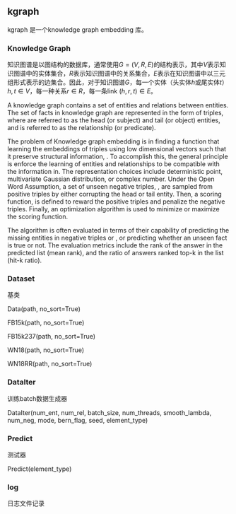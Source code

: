 ## kgraph

kgraph 是一个knowledge graph embedding 库。



### Knowledge Graph

知识图谱是以图结构的数据库，通常使用$G=(V, R, E)$的结构表示，其中$V$表示知识图谱中的实体集合，$R$表示知识图谱中的关系集合，$E$表示在知识图谱中以三元组形式表示的边集合。因此，对于知识图谱$G$，每一个实体（头实体$h$或尾实体$t$）$h,t\in V$，每一种关系$r\in R$，每一条link $(h, r, t)\in E$。



A knowledge graph contains a set of entities and relations between entities. The set of facts in knowledge graph are represented in the form of triples, where are referred to as the head (or subject) and tail (or object) entities, and is referred to as the relationship (or predicate).



The problem of Knowledge graph embedding is in finding a function that learning the embeddings of triples using low dimensional vectors such that it preserve structural information, . To accomplish this, the general principle is enforce the learning of entities and relationships to be compatible with the information in. The representation choices include deterministic point, multivariate Gaussian distribution, or complex number. Under the Open Word Assumption, a set of unseen negative triples, , are sampled from positive triples by either corrupting the head or tail entity. Then, a scoring function, is defined to reward the positive triples and penalize the negative triples. Finally, an optimization algorithm is used to minimize or maximize the scoring function.



The algorithm is often evaluated in terms of their capability of predicting the missing entities in negative triples or , or predicting whether an unseen fact is true or not. The evaluation metrics include the rank of the answer in the predicted list (mean rank), and the ratio of answers ranked top-k in the list (hit-k ratio).



### Dataset

基类

Data(path, no_sort=True)



FB15k(path, no_sort=True)



FB15k237(path, no_sort=True)



WN18(path, no_sort=True)



WN18RR(path, no_sort=True)



### DataIter

训练batch数据生成器

DataIter(num_ent, num_rel, batch_size, num_threads, smooth_lambda, num_neg, mode, bern_flag, seed, element_type)



### Predict

测试器

Predict(element_type)



### log

日志文件记录





